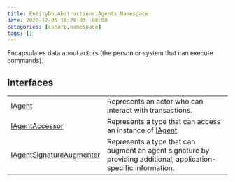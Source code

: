 ```yaml
---
title: EntityDb.Abstractions.Agents Namespace
date: 2022-12-05 18:26:03 -08:00
categories: [csharp,namespace]
tags: []
---
```



Encapsulates data about actors (the person or system that can execute commands).

## Interfaces
<table><tr><td><a href='/posts/csharp.interface.entitydb.abstractions.agents.iagent/'>IAgent</a></td><td>
Represents an actor who can interact with transactions.
</td></tr><tr><td><a href='/posts/csharp.interface.entitydb.abstractions.agents.iagentaccessor/'>IAgentAccessor</a></td><td>
Represents a type that can access an instance of <a href='/posts/csharp.interface.entitydb.abstractions.agents.iagent/'>IAgent</a>.
</td></tr><tr><td><a href='/posts/csharp.interface.entitydb.abstractions.agents.iagentsignatureaugmenter/'>IAgentSignatureAugmenter</a></td><td>
Represents a type that can augment an agent signature by
providing additional, application-specific information.
</td></tr></table>
